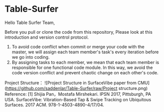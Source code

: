 
# Table-Surfer

Hello Table Surfer Team,

Before you pull or clone the code from this repository, Please look at this introduction and version control protocol.

1. To avoid code conflict when commit or merge your code with the master, we will assign each team member's task's every iteration before we go into coding.
2. By assigning tasks to each member, we mean that each team member is responsible for one functional code module. In this way, we avoid the code version conflict and prevent chaotic change on each other's code.

Project Structure：
![Project Structure in SurfaceVibe paper from CMU](https://github.com/saddenlar/Table-Surfer/raw/Project structure.png)
Reference:
[1] Shijia Pan，Mostafa Mirshekari. IPSN 2017, Pittsburgh, PA USA. SurfaceVibe: Vibration-Based Tap & Swipe Tracking on Ubiquitous Surfaces. 2017 ACM. 978-1-4503-4890-4/17/04. 

